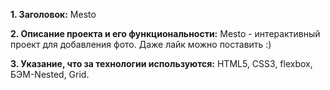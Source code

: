 **1. Заголовок:** Mesto

**2. Описание проекта и его функциональности:**  Mesto - интерактивный проект для добавления фото. Даже лайк можно поставить :)

**3. Указание, что за технологии используются:** HTML5, CSS3, flexbox, БЭМ-Nested, Grid.